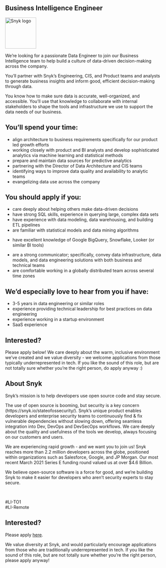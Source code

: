 Business Intelligence Engineer
---

<img src="https://res.cloudinary.com/snyk/image/upload/v1537345894/press-kit/brand/logo-black.png" width="100" alt="Snyk logo" />

<p><span style="font-weight: 400;">We’re looking for a passionate Data Engineer to join our Business Intelligence team to help build a culture of data-driven decision-making across the company.</span></p>
<p><span style="font-weight: 400;">You’ll partner with Snyk’s Engineering, CIS, and Product teams and analysts to generate business insights and inform good, efficient decision-making through data.</span></p>
<p><span style="font-weight: 400;">You know how to make sure data is accurate, well-organized, and accessible. You’ll use that knowledge to collaborate with internal stakeholders to shape the tools and infrastructure we use to support the data needs of our business.&nbsp;</span></p>
<h2><strong>You’ll spend your time:</strong></h2>
<ul>
<li style="font-weight: 400;"><span style="font-weight: 400;">align architecture to business requirements specifically for our product led growth efforts</span></li>
<li style="font-weight: 400;"><span style="font-weight: 400;">working closely with product and BI analysts and develop sophisticated analytics via machine learning and statistical methods</span></li>
<li style="font-weight: 400;"><span style="font-weight: 400;">prepare and maintain data sources for predictive analytics&nbsp;</span></li>
<li style="font-weight: 400;"><span style="font-weight: 400;">partnering with the Director of Data Architecture and CIS teams&nbsp;</span></li>
<li style="font-weight: 400;"><span style="font-weight: 400;">identifying ways to improve data quality and availability to analytic teams</span></li>
<li style="font-weight: 400;"><span style="font-weight: 400;">evangelizing data use across the company</span></li>
</ul>
<h2><strong>You should apply if you:</strong></h2>
<ul>
<li style="font-weight: 400;"><span style="font-weight: 400;">care deeply about helping others make data-driven decisions</span></li>
<li style="font-weight: 400;"><span style="font-weight: 400;">have strong SQL skills, experience in querying large, complex data sets&nbsp;</span></li>
<li style="font-weight: 400;"><span style="font-weight: 400;">have experience with data modeling, data warehousing, and building ETL pipelines</span></li>
<li style="font-weight: 400;"><span style="font-weight: 400;">are familiar with statistical models and data mining algorithms</span></li>
</ul>
<ul>
<li style="font-weight: 400;"><span style="font-weight: 400;">have excellent knowledge of Google BigQuery, Snowflake, Looker (or similar BI tools)</span></li>
</ul>
<ul>
<li style="font-weight: 400;"><span style="font-weight: 400;">are a strong communicator; specifically, convey </span><span style="font-weight: 400;">data infrastructure, data models, and data engineering solutions with both business and technical teams</span></li>
<li style="font-weight: 400;"><span style="font-weight: 400;">are comfortable working in a globally distributed team across several time zones</span></li>
</ul>
<h2><strong>We’d especially love to hear from you if have:</strong></h2>
<ul>
<li style="font-weight: 400;"><span style="font-weight: 400;">3-5 years in data engineering or similar roles</span></li>
<li style="font-weight: 400;"><span style="font-weight: 400;">experience providing technical leadership for best practices on data engineering</span></li>
<li style="font-weight: 400;"><span style="font-weight: 400;">experience working in a startup environment</span></li>
<li style="font-weight: 400;"><span style="font-weight: 400;">SaaS experience</span></li>
</ul>
<h2><strong>Interested?</strong></h2>
<p><span style="font-weight: 400;">Please apply below! We care deeply about the warm, inclusive environment we’ve created and we value diversity - we welcome applications from those typically underrepresented in tech. If you like the sound of this role, but are not totally sure whether you’re the right person, do apply anyway :)</span></p>
<h2><strong>About Snyk</strong></h2>
<p><span style="font-weight: 400;">Snyk’s mission is to help developers use open source code and stay secure.</span></p>
<p><span style="font-weight: 400;">The use of open source is booming, but security is a key concern (https://snyk.io/stateofossecurity/). Snyk’s unique product enables developers and enterprise security teams to continuously find &amp; fix vulnerable dependencies without slowing down, offering seamless integration into Dev, DevOps and DevSecOps workflows. We care deeply about the quality and usefulness of the tools we develop, always focusing on our customers and users.</span></p>
<p><span style="font-weight: 400;">We are experiencing rapid growth - and we want you to join us! Snyk reaches more than 2.2 million developers across the globe, positioned within organizations such as Salesforce, Google, and JP Morgan. Our most recent March 2021 Series E funding round valued us at over $4.6 Billion.</span></p>
<p><span style="font-weight: 400;">We believe open-source software is a force for good, and we’re building Snyk to make it easier for developers who aren’t security experts to stay secure.</span></p>
<p>&nbsp;</p>
<p><span style="font-weight: 400;">#LI-TO1<br>#LI-Remote</span></p>

Interested?
---

Please apply [here](https://boards.greenhouse.io/snyk/jobs/5157043002#app).

We value diversity at Snyk, and would particularly encourage applications from those who are traditionally underrepresented in tech.
If you like the sound of this role, but are not totally sure whether you’re the right person, please apply anyway!
